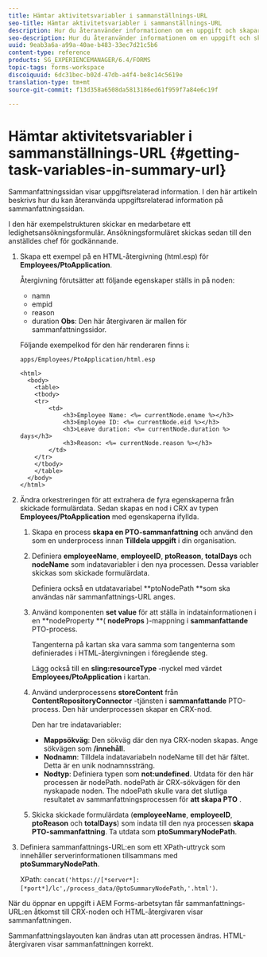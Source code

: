 ```yaml
---
title: Hämtar aktivitetsvariabler i sammanställnings-URL
seo-title: Hämtar aktivitetsvariabler i sammanställnings-URL
description: Hur du återanvänder informationen om en uppgift och skapar en sammanfattande URL för att sammanfatta eller beskriva en uppgift.
seo-description: Hur du återanvänder informationen om en uppgift och skapar en sammanfattande URL för att sammanfatta eller beskriva en uppgift.
uuid: 9eab3a6a-a99a-40ae-b483-33ec7d21c5b6
content-type: reference
products: SG_EXPERIENCEMANAGER/6.4/FORMS
topic-tags: forms-workspace
discoiquuid: 6dc31bec-b02d-47db-a4f4-be8c14c5619e
translation-type: tm+mt
source-git-commit: f13d358a6508da5813186ed61f959f7a84e6c19f

---
```



# Hämtar aktivitetsvariabler i sammanställnings-URL {#getting-task-variables-in-summary-url}

Sammanfattningssidan visar uppgiftsrelaterad information. I den här artikeln beskrivs hur du kan återanvända uppgiftsrelaterad information på sammanfattningssidan.

I den här exempelstrukturen skickar en medarbetare ett ledighetsansökningsformulär. Ansökningsformuläret skickas sedan till den anställdes chef för godkännande.

1. Skapa ett exempel på en HTML-återgivning (html.esp) för **Employees/PtoApplication**.

   Återgivning förutsätter att följande egenskaper ställs in på noden:

   * namn
   * empid
   * reason
   * duration
   **Obs**: Den här återgivaren är mallen för sammanfattningssidor.

   Följande exempelkod för den här renderaren finns i:

   `apps/Employees/PtoApplication/html.esp`

   ```
   <html>
     <body>
       <table>
       <tbody>
       <tr>
           <td>
               <h3>Employee Name: <%= currentNode.ename %></h3>
               <h3>Employee ID: <%= currentNode.eid %></h3>
               <h3>Leave duration: <%= currentNode.duration %> days</h3>
               <h3>Reason: <%= currentNode.reason %></h3>
           </td>
       </tr>
       </tbody>
       </table>
     </body>
   </html>
   ```

1. Ändra orkestreringen för att extrahera de fyra egenskaperna från skickade formulärdata. Sedan skapas en nod i CRX av typen **Employees/PtoApplication** med egenskaperna ifyllda.

   1. Skapa en process **skapa en PTO-sammanfattning** och använd den som en underprocess innan **Tilldela uppgift** i din organisation.
   1. Definiera **employeeName**, **employeeID**, **ptoReason**, **totalDays** och **nodeName** som indatavariabler i den nya processen. Dessa variabler skickas som skickade formulärdata.

      Definiera också en utdatavariabel **ptoNodePath **som ska användas när sammanfattnings-URL anges.

   1. Använd komponenten **set value** för att ställa in indatainformationen i en **nodeProperty **( **nodeProps** )-mappning i **sammanfattande** PTO-process.

      Tangenterna på kartan ska vara samma som tangenterna som definierades i HTML-återgivningen i föregående steg.

      Lägg också till en **sling:resourceType** -nyckel med värdet **Employees/PtoApplication** i kartan.

   1. Använd underprocessens **storeContent** från **ContentRepositoryConnector** -tjänsten i **sammanfattande** PTO-process. Den här underprocessen skapar en CRX-nod.

      Den har tre indatavariabler:

      * **Mappsökväg**: Den sökväg där den nya CRX-noden skapas. Ange sökvägen som **/innehåll**.
      * **Nodnamn**: Tilldela indatavariabeln nodeName till det här fältet. Detta är en unik nodnamnssträng.
      * **Nodtyp**: Definiera typen som **not:undefined**. Utdata för den här processen är nodePath. nodePath är CRX-sökvägen för den nyskapade noden. The ndoePath skulle vara det slutliga resultatet av sammanfattningsprocessen för **att skapa PTO** .
   1. Skicka skickade formulärdata (**employeeName**, **employeeID**, **ptoReason** och **totalDays**) som indata till den nya processen **skapa PTO-sammanfattning**. Ta utdata som **ptoSummaryNodePath**.


1. Definiera sammanfattnings-URL:en som ett XPath-uttryck som innehåller serverinformationen tillsammans med **ptoSummaryNodePath**.

   XPath: `concat('https://[*server*]:[*port*]/lc',/process_data/@ptoSummaryNodePath,'.html')`.

När du öppnar en uppgift i AEM Forms-arbetsytan får sammanfattnings-URL:en åtkomst till CRX-noden och HTML-återgivaren visar sammanfattningen.

Sammanfattningslayouten kan ändras utan att processen ändras. HTML-återgivaren visar sammanfattningen korrekt.

